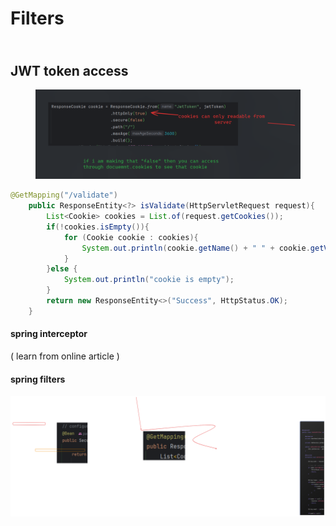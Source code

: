 # Filters

\
JWT token access
----------------

<figure><img src=".gitbook/assets/image (34).png" alt=""><figcaption></figcaption></figure>

```java
@GetMapping("/validate")
    public ResponseEntity<?> isValidate(HttpServletRequest request){
        List<Cookie> cookies = List.of(request.getCookies());
        if(!cookies.isEmpty()){
            for (Cookie cookie : cookies){
                System.out.println(cookie.getName() + " " + cookie.getValue());
            }
        }else {
            System.out.println("cookie is empty");
        }
        return new ResponseEntity<>("Success", HttpStatus.OK);
    }
```

#### spring interceptor <a href="#spring-interceptor" id="spring-interceptor"></a>

( learn from online article )

#### spring filters <a href="#spring-filters" id="spring-filters"></a>

<img src=".gitbook/assets/file.excalidraw (1) (1) (1) (1) (1).svg" alt="" class="gitbook-drawing">
